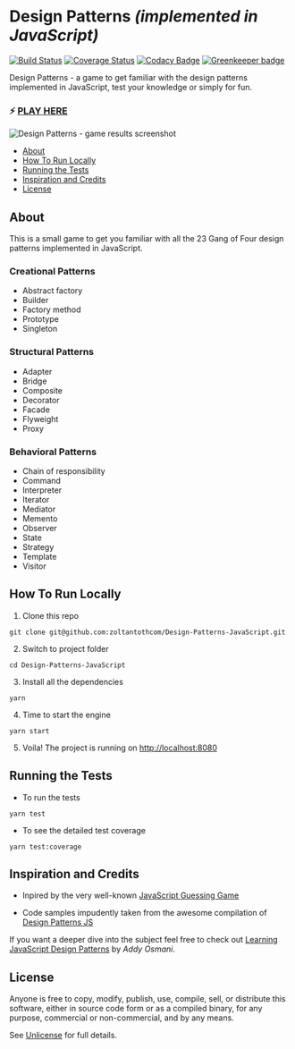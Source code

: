 # Design Patterns _(implemented in JavaScript)_

[![Build Status](https://travis-ci.org/zoltantothcom/Design-Patterns-JavaScript.svg?branch=master)](https://travis-ci.org/zoltantothcom/Design-Patterns-JavaScript) [![Coverage Status](https://coveralls.io/repos/github/zoltantothcom/Design-Patterns-JavaScript/badge.svg?branch=master)](https://coveralls.io/github/zoltantothcom/Design-Patterns-JavaScript?branch=master) [![Codacy Badge](https://api.codacy.com/project/badge/Grade/5f4e97b771504e23b0b414d2cbc69506)](https://www.codacy.com/app/zoltantothcom/Design-Patterns-JavaScript) [![Greenkeeper badge](https://badges.greenkeeper.io/zoltantothcom/Design-Patterns-JavaScript.svg)](https://greenkeeper.io/)

Design Patterns - a game to get familiar with the design patterns implemented in JavaScript, test your knowledge or simply for fun.

### :zap: [PLAY HERE](http://design-patterns-javascript.surge.sh/)

<img src="https://raw.githubusercontent.com/zoltantothcom/Design-Patterns-JavaScript/master/static/screenshot.png?sanitize=true&raw=true" alt="Design Patterns - game results screenshot" />

- [About](#about)
- [How To Run Locally](#how-to-run-locally)
- [Running the Tests](#running-the-tests)
- [Inspiration and Credits](#inspiration-and-credits)
- [License](#license)

## About

This is a small game to get you familiar with all the 23 Gang of Four design patterns implemented in JavaScript.

### Creational Patterns

- Abstract factory
- Builder
- Factory method
- Prototype
- Singleton

### Structural Patterns

- Adapter
- Bridge
- Composite
- Decorator
- Facade
- Flyweight
- Proxy

### Behavioral Patterns

- Chain of responsibility
- Command
- Interpreter
- Iterator
- Mediator
- Memento
- Observer
- State
- Strategy
- Template
- Visitor

## How To Run Locally

1. Clone this repo

```
git clone git@github.com:zoltantothcom/Design-Patterns-JavaScript.git
```

2. Switch to project folder

```
cd Design-Patterns-JavaScript
```

3. Install all the dependencies

```
yarn
```

4. Time to start the engine

```
yarn start
```

5. Voila! The project is running on [http://localhost:8080](http://localhost:8080)

## Running the Tests

- To run the tests

```
yarn test
```

- To see the detailed test coverage

```
yarn test:coverage
```

## Inspiration and Credits

- Inpired by the very well-known [JavaScript Guessing Game](https://javascript-game.firebaseapp.com/)

- Code samples impudently taken from the awesome compilation of [Design Patterns JS](https://github.com/fbeline/Design-Patterns-JS)

If you want a deeper dive into the subject feel free to check out [Learning JavaScript Design Patterns](https://addyosmani.com/resources/essentialjsdesignpatterns/book/) by _Addy Osmani_.

## License

Anyone is free to copy, modify, publish, use, compile, sell, or distribute this software, either in source code form or as a compiled binary, for any purpose, commercial or non-commercial, and by any means.

See [Unlicense](http://unlicense.org) for full details.
